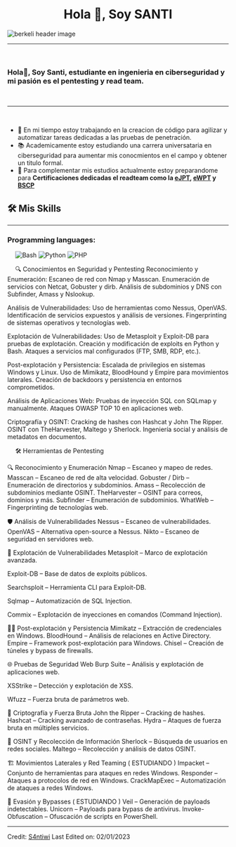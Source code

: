 <h1 align="center">Hola 👋, Soy SANTI</h1>

<img src="https://raw.githubusercontent.com/berkeli/berkeli/main/assets/header.jpg" align="center" alt="berkeli header image">

-------------------
&emsp;
<h3 align="left">Hola👋, Soy Santi, estudiante en ingenieria en ciberseguridad y mi pasión es el pentesting y read team.</h3>
&emsp;

-------------------
&emsp;

- 🔭 En mi tiempo estoy trabajando en  la creacion de código para agilizar y automatizar tareas dedicadas a las pruebas de penetración.
- 📚 Academicamente estoy estudiando una carrera universataria en ciberseguridad para aumentar mis conocmientos en el campo y obtener un titulo formal.
- 🌱 Para complementar mis estudios actualmente estoy preparandome para **Certificaciones dedicadas el readteam como la [eJPT](https://security.ine.com/certifications/ejpt-certification/), [eWPT](https://security.ine.com/certifications/ewpt-certification/) y [BSCP](https://portswigger.net/web-security/certification)**
&emsp;
&emsp;

## 🛠️ Mis Skills
-------------------
### Programming languages:
&emsp;
![Bash](https://img.shields.io/badge/-Bash-000?&logo=GNU-Bash)
![Python](https://img.shields.io/badge/-Python-000?&logo=Python)
![PHP](https://img.shields.io/badge/-PHP-000?&logo=PHP)
&emsp;

&emsp;
🔍 Conocimientos en Seguridad y Pentesting
Reconocimiento y Enumeración:
Escaneo de red con Nmap y Masscan.
Enumeración de servicios con Netcat, Gobuster y dirb.
Análisis de subdominios y DNS con Subfinder, Amass y Nslookup.

Análisis de Vulnerabilidades:
Uso de herramientas como Nessus, OpenVAS.
Identificación de servicios expuestos y análisis de versiones.
Fingerprinting de sistemas operativos y tecnologías web.

Explotación de Vulnerabilidades:
Uso de Metasploit y Exploit-DB para pruebas de explotación.
Creación y modificación de exploits en Python y Bash.
Ataques a servicios mal configurados (FTP, SMB, RDP, etc.).

Post-explotación y Persistencia:
Escalada de privilegios en sistemas Windows y Linux.
Uso de Mimikatz, BloodHound y Empire para movimientos laterales.
Creación de backdoors y persistencia en entornos comprometidos.

Análisis de Aplicaciones Web:
Pruebas de inyección SQL con SQLmap y manualmente.
Ataques OWASP TOP 10 en aplicaciones web.

Criptografía y OSINT:
Cracking de hashes con Hashcat y John The Ripper.
OSINT con TheHarvester, Maltego y Sherlock.
Ingeniería social y análisis de metadatos en documentos.


&emsp;
🛠 Herramientas de Pentesting

🔍 Reconocimiento y Enumeración
Nmap – Escaneo y mapeo de redes.
Masscan – Escaneo de red de alta velocidad.
Gobuster / Dirb – Enumeración de directorios y subdominios.
Amass – Recolección de subdominios mediante OSINT.
TheHarvester – OSINT para correos, dominios y más.
Subfinder – Enumeración de subdominios.
WhatWeb – Fingerprinting de tecnologías web.

🛡 Análisis de Vulnerabilidades
Nessus – Escaneo de vulnerabilidades.
OpenVAS – Alternativa open-source a Nessus.
Nikto – Escaneo de seguridad en servidores web.

🎯 Explotación de Vulnerabilidades
Metasploit – Marco de explotación avanzada.

Exploit-DB – Base de datos de exploits públicos.

Searchsploit – Herramienta CLI para Exploit-DB.

Sqlmap – Automatización de SQL Injection.

Commix – Explotación de inyecciones en comandos (Command Injection).

🏴‍☠️ Post-explotación y Persistencia
Mimikatz – Extracción de credenciales en Windows.
BloodHound – Análisis de relaciones en Active Directory.
Empire – Framework post-explotación para Windows.
Chisel – Creación de túneles y bypass de firewalls.

🌐 Pruebas de Seguridad Web
Burp Suite – Análisis y explotación de aplicaciones web.

XSStrike – Detección y explotación de XSS.

Wfuzz – Fuerza bruta de parámetros web.

🔑 Criptografía y Fuerza Bruta
John the Ripper – Cracking de hashes.
Hashcat – Cracking avanzado de contraseñas.
Hydra – Ataques de fuerza bruta en múltiples servicios.

📡 OSINT y Recolección de Información
Sherlock – Búsqueda de usuarios en redes sociales.
Maltego – Recolección y análisis de datos OSINT.

🏗 Movimientos Laterales y Red Teaming ( ESTUDIANDO )
Impacket – Conjunto de herramientas para ataques en redes Windows.
Responder – Ataques a protocolos de red en Windows.
CrackMapExec – Automatización de ataques a redes Windows.

🏴 Evasión y Bypasses ( ESTUDIANDO )
Veil – Generación de payloads indetectables.
Unicorn – Payloads para bypass de antivirus.
Invoke-Obfuscation – Ofuscación de scripts en PowerShell.

------
Credit: [S4ntiwi](https://github.com/S4ntiwi)
Last Edited on: 02/01/2023
